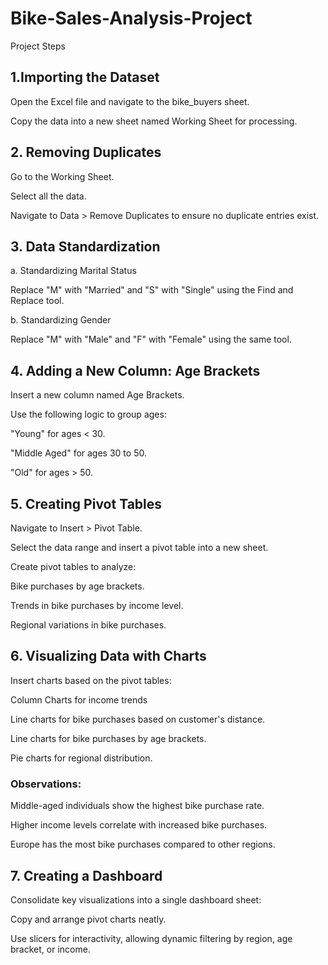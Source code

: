 # Bike-Sales-Analysis-Project
Project Steps

## 1.Importing the Dataset

Open the Excel file and navigate to the bike_buyers sheet.

Copy the data into a new sheet named Working Sheet for processing.

## 2. Removing Duplicates

Go to the Working Sheet.

Select all the data.

Navigate to Data > Remove Duplicates to ensure no duplicate entries exist.

## 3. Data Standardization

a. Standardizing Marital Status

Replace "M" with "Married" and "S" with "Single" using the Find and Replace tool.

b. Standardizing Gender

Replace "M" with "Male" and "F" with "Female" using the same tool.

## 4. Adding a New Column: Age Brackets

Insert a new column named Age Brackets.

Use the following logic to group ages:

"Young" for ages < 30.

"Middle Aged" for ages 30 to 50.

"Old" for ages > 50.

## 5. Creating Pivot Tables

Navigate to Insert > Pivot Table.

Select the data range and insert a pivot table into a new sheet.

Create pivot tables to analyze:

Bike purchases by age brackets.

Trends in bike purchases by income level.

Regional variations in bike purchases.

## 6. Visualizing Data with Charts

Insert charts based on the pivot tables:

Column Charts for income trends

Line charts for bike purchases based on customer's distance.

Line charts for bike purchases by age brackets.

Pie charts for regional distribution.

### Observations:

Middle-aged individuals show the highest bike purchase rate.

Higher income levels correlate with increased bike purchases.

Europe has the most bike purchases compared to other regions.

## 7. Creating a Dashboard

Consolidate key visualizations into a single dashboard sheet:

Copy and arrange pivot charts neatly.

Use slicers for interactivity, allowing dynamic filtering by region, age bracket, or income.
